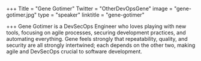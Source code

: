 +++
Title = "Gene Gotimer"
Twitter = "OtherDevOpsGene"
image = "gene-gotimer.jpg"
type = "speaker"
linktitle = "gene-gotimer"

+++
Gene Gotimer is a DevSecOps Engineer who loves playing with new tools, focusing on agile processes, securing development practices, and automating everything. Gene feels strongly that repeatability, quality, and security are all strongly intertwined; each depends on the other two, making agile and DevSecOps crucial to software development.
